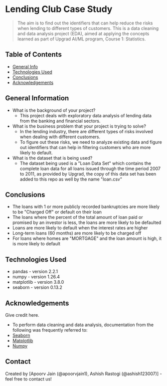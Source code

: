 # Lending Club Case Study
> The aim is to find out the identifiers that can help reduce the risks when lending to different types of customers.
> This is a data cleaning and data analysis project (EDA), aimed at applying the concepts learned as part of Upgrad AI/ML program, Course 1: Statistics.


## Table of Contents
* [General Info](#general-information)
* [Technologies Used](#technologies-used)
* [Conclusions](#conclusions)
* [Acknowledgements](#acknowledgements)

<!-- You can include any other section that is pertinent to your problem -->

## General Information
- What is the background of your project?
  - This project deals with exploratory data analysis of lending data from the banking and financial sectors.
- What is the business problem that your project is trying to solve?
  - In the lending industry, there are different types of risks involved when dealing with different customers.
  - To figure out these risks, we need to analyze existing data and figure out identifiers that can help in filtering customers who are more likely to default.
- What is the dataset that is being used?
  - The dataset being used is a "Loan Data Set" which contains the complete loan data for all loans issued through the time period 2007 to 2011, as provided by Upgrad, the copy of this data set has been added to this repo as well by the name "loan.csv"

<!-- You don't have to answer all the questions - just the ones relevant to your project. -->

## Conclusions
- The loans with 1 or more publicly recorded bankruptcies are more likely to be "Charged Off" or default on their loan
- The loans where the percent of the total amount of loan paid or promised by an investor is less, the loans are more likely to be defaulted
- Loans are more likely to default when the interest rates are higher
- Long-term loans (60 months) are more likely to be charged off
- For loans where homes are "MORTGAGE" and the loan amount is high, it is more likely to default

<!-- You don't have to answer all the questions - just the ones relevant to your project. -->


## Technologies Used
- pandas - version 2.2.1
- numpy - version 1.26.4
- matplotlib - version 3.8.0
- seaborn - version 0.13.2

<!-- As the libraries versions keep on changing, it is recommended to mention the version of library used in this project -->

## Acknowledgements
Give credit here.
- To perform data cleaning and data analysis, documentation from the following was frequently referred to:
- [Seaborn](https://seaborn.pydata.org/)
- [Matplotlib](https://matplotlib.org/)
- [Numpy](https://numpy.org/)


## Contact
Created by [Apoorv Jain (@apoorvjain1), Ashish Rastogi (@ashish123007)] - feel free to contact us!


<!-- Optional -->
<!-- ## License -->
<!-- This project is open source and available under the [... License](). -->

<!-- You don't have to include all sections - just the one's relevant to your project -->
